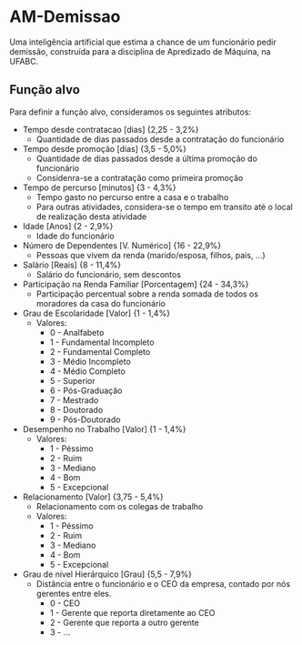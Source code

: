 # AM-Demissao
Uma inteligência artificial que estima a chance de um funcionário pedir demissão, construída para a disciplina de Apredizado de Máquina, na UFABC.

## Função alvo
Para definir a função alvo, consideramos os seguintes atributos:

- Tempo desde contratacao        [dias] {2,25 - 3,2%}
  - Quantidade de dias passados desde a contratação do funcionário
- Tempo desde promoção           [dias] {3,5 - 5,0%}
  - Quantidade de dias passados desde a última promoção do funcionário
  - Considenra-se a contratação como primeira promoção
- Tempo de percurso              [minutos] {3 - 4,3%}
  - Tempo gasto no percurso entre a casa e o trabalho
  - Para outras atividades, considera-se o tempo em transito até o local de realização desta atividade
- Idade                          [Anos] {2 - 2,9%}
  - Idade do funcionário
- Número de Dependentes          [V. Numérico] {16 - 22,9%}
  - Pessoas que vivem da renda (marido/esposa, filhos, pais, ...)
- Salário                        [Reais] {8 - 11,4%}
  - Salário do funcionário, sem descontos
- Participação na Renda Familiar [Porcentagem] {24 - 34,3%}
  - Participação percentual sobre a renda somada de todos os moradores da casa do funcionário
- Grau de Escolaridade           [Valor] {1 - 1,4%}
  - Valores:
    - 0 - Analfabeto
    - 1 - Fundamental Incompleto
    - 2 - Fundamental Completo
    - 3 - Médio Incompleto
    - 4 - Médio Completo
    - 5 - Superior
    - 6 - Pós-Graduação
    - 7 - Mestrado
    - 8 - Doutorado
    - 9 - Pós-Doutorado
- Desempenho no Trabalho         [Valor] {1 - 1,4%}
  - Valores:
    - 1 - Péssimo
    - 2 - Ruim
    - 3 - Mediano
    - 4 - Bom
    - 5 - Excepcional
- Relacionamento                 [Valor] {3,75 - 5,4%}
  - Relacionamento com os colegas de trabalho
  - Valores:
    - 1 - Péssimo
    - 2 - Ruim
    - 3 - Mediano
    - 4 - Bom
    - 5 - Excepcional
- Grau de nível Hierárquico       [Grau] {5,5 - 7,9%}
  - Distância entre o funcionário e o CEO da empresa, contado por nós gerentes entre eles.
    - 0 - CEO
    - 1 - Gerente que reporta diretamente ao CEO
    - 2 - Gerente que reporta a outro gerente
    - 3 - ...

